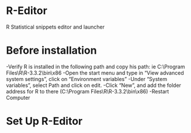 # R-Editor
R Statistical snippets editor and launcher

# Before installation
-Verify R is installed in the following path and copy his path: ie C:\Program Files\R\R-3.3.2\bin\x86
-Open the start menu and type in “View advanced system settings”, click on “Environment variables”
-Under “System variables”, select Path and click on edit.
-Click “New”, and add the folder address for R to there (C:\Program Files\R\R-3.3.2\bin\x86)
-Restart Computer

# Set Up R-Editor

